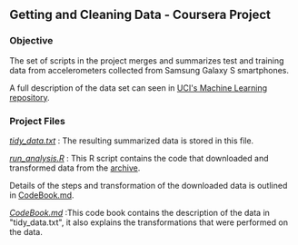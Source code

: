 
## Getting and Cleaning Data - Coursera Project

### Objective

The set of scripts in the project merges and summarizes test and training data from accelerometers collected from Samsung Galaxy S smartphones.

A full description of the data set can seen in [UCI's Machine Learning repository](http://archive.ics.uci.edu/ml/datasets/Human+Activity+Recognition+Using+Smartphones).

### Project Files

[*tidy_data.txt*](tidy_data.txt) : The resulting summarized data is stored in this file.

[*run_analysis.R*](run_analysis.R) : This R script contains the code that downloaded and transformed data from the [archive](https://d396qusza40orc.cloudfront.net/getdata%2Fprojectfiles%2FUCI%20HAR%20Dataset.zip).

Details of the steps and transformation of the downloaded data is outlined in [CodeBook.md](CodeBook.md).

[*CodeBook.md*](CodeBook.md) :This code book contains the description of the data in "tidy_data.txt", it also explains the transformations that were performed on the data.
